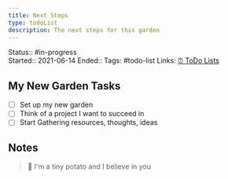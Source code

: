 ```yaml
---
title: Next Steps
type: todoList
description: The next steps for this garden
---
```

Status:: #in-progress  
Started:: 2021-06-14
Ended:: <!-- Enter a end date and time here -->
Tags: #todo-list
Links: [⏰ ToDo Lists](-todo-lists.md)

## My New Garden Tasks
- [ ] Set up my new garden
- [ ] Think of a project I want to succeed in
- [ ] Start Gathering resources, thoughts, ideas

## Notes

> 🥔 I'm a tiny potato and I believe in you
